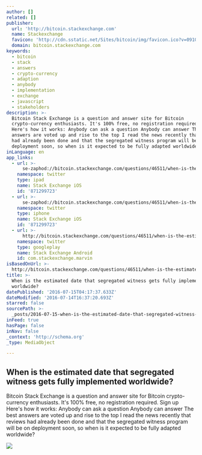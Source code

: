 ```yaml
---
author: []
related: []
publisher:
  url: 'http://bitcoin.stackexchange.com'
  name: Stackexchange
  favicon: 'http://cdn.sstatic.net/Sites/bitcoin/img/favicon.ico?v=0910168c5c65'
  domain: bitcoin.stackexchange.com
keywords:
  - bitcoin
  - stack
  - answers
  - crypto-currency
  - adaption
  - anybody
  - implementation
  - exchange
  - javascript
  - stakeholders
description: >-
  Bitcoin Stack Exchange is a question and answer site for Bitcoin
  crypto-currency enthusiasts. It's 100% free, no registration required. Sign up
  Here's how it works: Anybody can ask a question Anybody can answer The best
  answers are voted up and rise to the top I read the news recently that reviews
  had already been done and that the segregated witness program will be on
  deployment soon, so when is it expected to be fully adapted worldwide?
inLanguage: en
app_links:
  - url: >-
      se-zaphod://bitcoin.stackexchange.com/questions/46511/when-is-the-estimated-date-that-segregated-witness-gets-fully-implemented-worldw
    namespace: twitter
    type: ipad
    name: Stack Exchange iOS
    id: '871299723'
  - url: >-
      se-zaphod://bitcoin.stackexchange.com/questions/46511/when-is-the-estimated-date-that-segregated-witness-gets-fully-implemented-worldw
    namespace: twitter
    type: iphone
    name: Stack Exchange iOS
    id: '871299723'
  - url: >-
      http://bitcoin.stackexchange.com/questions/46511/when-is-the-estimated-date-that-segregated-witness-gets-fully-implemented-worldw
    namespace: twitter
    type: googleplay
    name: Stack Exchange Android
    id: com.stackexchange.marvin
isBasedOnUrl: >-
  http://bitcoin.stackexchange.com/questions/46511/when-is-the-estimated-date-that-segregated-witness-gets-fully-implemented-worldw
title: >-
  When is the estimated date that segregated witness gets fully implemented
  worldwide?
datePublished: '2016-07-15T04:17:37.633Z'
dateModified: '2016-07-14T16:37:20.693Z'
starred: false
sourcePath: >-
  _posts/2016-07-15-when-is-the-estimated-date-that-segregated-witness-gets-full.md
inFeed: true
hasPage: false
inNav: false
_context: 'http://schema.org'
_type: MediaObject

---
```

<article style=""><h1>When is the estimated date that segregated witness gets fully implemented worldwide?</h1><p>Bitcoin Stack Exchange is a question and answer site for Bitcoin crypto-currency enthusiasts. It's 100% free, no registration required. Sign up Here's how it works: Anybody can ask a question Anybody can answer The best answers are voted up and rise to the top I read the news recently that reviews had already been done and that the segregated witness program will be on deployment soon, so when is it expected to be fully adapted worldwide?</p><img src="http://cdn.sstatic.net/Sites/bitcoin/img/apple-touch-icon.png?v=a43e5a337e6b&amp;a" /></article>